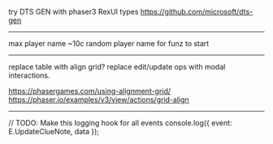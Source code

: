 try DTS GEN with phaser3 RexUI types
https://github.com/microsoft/dts-gen

---

max player name ~10c
random player name for funz to start

---

replace table with align grid?
replace edit/update ops with modal interactions.

https://phasergames.com/using-alignment-grid/
https://phaser.io/examples/v3/view/actions/grid-align

---

// TODO: Make this logging hook for all events
console.log({ event: E.UpdateClueNote, data });
